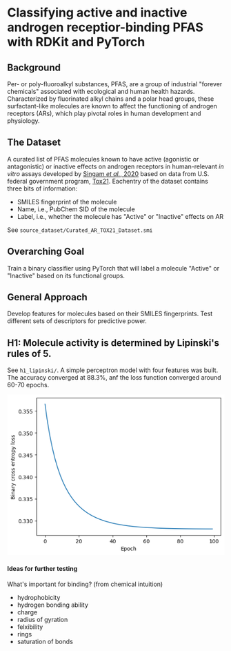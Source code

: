 # Classifying active and inactive androgen receptior-binding PFAS with RDKit and PyTorch


## Background

Per- or poly-fluoroalkyl substances, PFAS, are a group of industrial "forever chemicals" associated with ecological and human health hazards.
Characterized by fluorinated alkyl chains and a polar head groups, these surfactant-like molecules are known to affect the functioning of androgen receptors (ARs), which play pivotal roles in human development and physiology.

## The Dataset
A curated list of PFAS molecules known to have active (agonistic or antagonistic) or inactive effects on androgen receptors in human-relevant *in vitro* assays developed by [Singam *et al.*, 2020](https://doi.org/10.1016/j.envres.2020.109920) based on data from U.S. federal government program, [Tox21](https://tox21.gov/tox21-library/).
Eachentry of the dataset contains three bits of information:
* SMILES fingerprint of the molecule
* Name, i.e., PubChem SID of the molecule
* Label, i.e., whether the molecule has "Active" or "Inactive" effects on AR

See `source_dataset/Curated_AR_TOX21_Dataset.smi`

## Overarching Goal

Train a binary classifier using PyTorch that will label a molecule "Active" or "Inactive" based on its functional groups.

## General Approach
Develop features for molecules based on their SMILES fingerprints. 
Test different sets of descriptors for predictive power.

## H1: Molecule activity is determined by Lipinski's rules of 5.
See `h1_lipinski/`.
A simple perceptron model with four features was built. 
The accuracy converged at 88.3%, anf the loss function converged around 60-70 epochs.

![Loss reduction for the h1_lipinski_perceptron model.](./h1_lipinksi/loss_reduction.png)


#### Ideas for further testing

What's important for binding? (from chemical intuition)
 - hydrophobicity
 - hydrogen bonding ability
 - charge
 - radius of gyration
 - felxibility
 - rings
 - saturation of bonds

